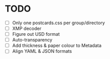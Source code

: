 # TODO

- [ ] Only one postcards.css per group/directory
- [ ] XMP decoder
- [ ] Figure out USD format
- [ ] Auto-transparency
- [ ] Add thickness & paper colour to Metadata
- [ ] Align YAML & JSON formats
